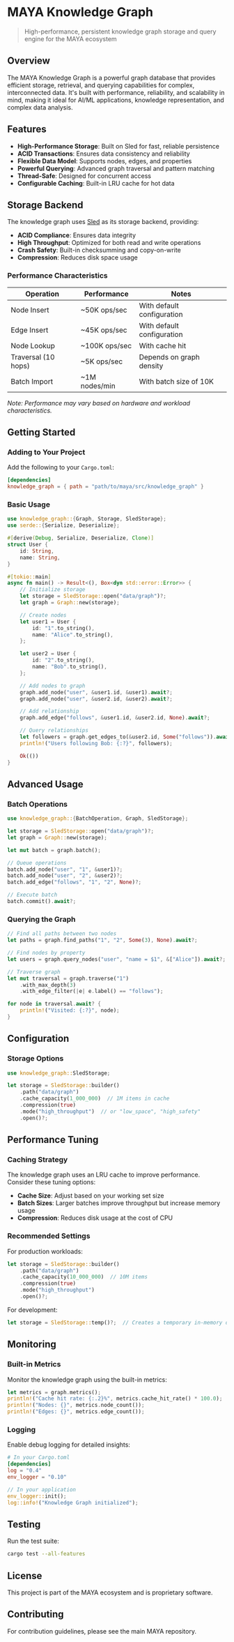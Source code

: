 # MAYA Knowledge Graph

> High-performance, persistent knowledge graph storage and query engine for the MAYA ecosystem

## Overview

The MAYA Knowledge Graph is a powerful graph database that provides efficient storage, retrieval, and querying capabilities for complex, interconnected data. It's built with performance, reliability, and scalability in mind, making it ideal for AI/ML applications, knowledge representation, and complex data analysis.

## Features

- **High-Performance Storage**: Built on Sled for fast, reliable persistence
- **ACID Transactions**: Ensures data consistency and reliability
- **Flexible Data Model**: Supports nodes, edges, and properties
- **Powerful Querying**: Advanced graph traversal and pattern matching
- **Thread-Safe**: Designed for concurrent access
- **Configurable Caching**: Built-in LRU cache for hot data

## Storage Backend

The knowledge graph uses [Sled](https://github.com/spacejam/sled) as its storage backend, providing:

- **ACID Compliance**: Ensures data integrity
- **High Throughput**: Optimized for both read and write operations
- **Crash Safety**: Built-in checksumming and copy-on-write
- **Compression**: Reduces disk space usage

### Performance Characteristics

| Operation | Performance | Notes |
|-----------|-------------|-------|
| Node Insert | ~50K ops/sec | With default configuration |
| Edge Insert | ~45K ops/sec | With default configuration |
| Node Lookup | ~100K ops/sec | With cache hit |
| Traversal (10 hops) | ~5K ops/sec | Depends on graph density |
| Batch Import | ~1M nodes/min | With batch size of 10K |

*Note: Performance may vary based on hardware and workload characteristics.*

## Getting Started

### Adding to Your Project

Add the following to your `Cargo.toml`:

```toml
[dependencies]
knowledge_graph = { path = "path/to/maya/src/knowledge_graph" }
```

### Basic Usage

```rust
use knowledge_graph::{Graph, Storage, SledStorage};
use serde::{Serialize, Deserialize};

#[derive(Debug, Serialize, Deserialize, Clone)]
struct User {
    id: String,
    name: String,
}

#[tokio::main]
async fn main() -> Result<(), Box<dyn std::error::Error>> {
    // Initialize storage
    let storage = SledStorage::open("data/graph")?;
    let graph = Graph::new(storage);

    // Create nodes
    let user1 = User {
        id: "1".to_string(),
        name: "Alice".to_string(),
    };

    let user2 = User {
        id: "2".to_string(),
        name: "Bob".to_string(),
    };

    // Add nodes to graph
    graph.add_node("user", &user1.id, &user1).await?;
    graph.add_node("user", &user2.id, &user2).await?;

    // Add relationship
    graph.add_edge("follows", &user1.id, &user2.id, None).await?;

    // Query relationships
    let followers = graph.get_edges_to(&user2.id, Some("follows")).await?;
    println!("Users following Bob: {:?}", followers);

    Ok(())
}
```

## Advanced Usage

### Batch Operations

```rust
use knowledge_graph::{BatchOperation, Graph, SledStorage};

let storage = SledStorage::open("data/graph")?;
let graph = Graph::new(storage);

let mut batch = graph.batch();

// Queue operations
batch.add_node("user", "1", &user1)?;
batch.add_node("user", "2", &user2)?;
batch.add_edge("follows", "1", "2", None)?;

// Execute batch
batch.commit().await?;
```

### Querying the Graph

```rust
// Find all paths between two nodes
let paths = graph.find_paths("1", "2", Some(3), None).await?;

// Find nodes by property
let users = graph.query_nodes("user", "name = $1", &["Alice"]).await?;

// Traverse graph
let mut traversal = graph.traverse("1")
    .with_max_depth(3)
    .with_edge_filter(|e| e.label() == "follows");

for node in traversal.await? {
    println!("Visited: {:?}", node);
}
```

## Configuration

### Storage Options

```rust
use knowledge_graph::SledStorage;

let storage = SledStorage::builder()
    .path("data/graph")
    .cache_capacity(1_000_000)  // 1M items in cache
    .compression(true)
    .mode("high_throughput")  // or "low_space", "high_safety"
    .open()?;
```

## Performance Tuning

### Caching Strategy

The knowledge graph uses an LRU cache to improve performance. Consider these tuning options:

- **Cache Size**: Adjust based on your working set size
- **Batch Sizes**: Larger batches improve throughput but increase memory usage
- **Compression**: Reduces disk usage at the cost of CPU

### Recommended Settings

For production workloads:

```rust
let storage = SledStorage::builder()
    .path("data/graph")
    .cache_capacity(10_000_000)  // 10M items
    .compression(true)
    .mode("high_throughput")
    .open()?;
```

For development:
```rust
let storage = SledStorage::temp()?;  // Creates a temporary in-memory database
```

## Monitoring

### Built-in Metrics

Monitor the knowledge graph using the built-in metrics:

```rust
let metrics = graph.metrics();
println!("Cache hit rate: {:.2}%", metrics.cache_hit_rate() * 100.0);
println!("Nodes: {}", metrics.node_count());
println!("Edges: {}", metrics.edge_count());
```

### Logging

Enable debug logging for detailed insights:

```toml
# In your Cargo.toml
[dependencies]
log = "0.4"
env_logger = "0.10"
```

```rust
// In your application
env_logger::init();
log::info!("Knowledge Graph initialized");
```

## Testing

Run the test suite:

```bash
cargo test --all-features
```

## License

This project is part of the MAYA ecosystem and is proprietary software.

## Contributing

For contribution guidelines, please see the main MAYA repository.
